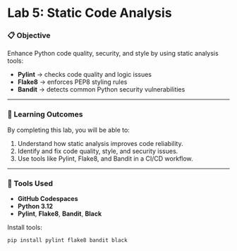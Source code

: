 # Lab 5: Static Code Analysis

### 📋 Objective
Enhance Python code quality, security, and style by using static analysis tools:
- **Pylint** → checks code quality and logic issues  
- **Flake8** → enforces PEP8 styling rules  
- **Bandit** → detects common Python security vulnerabilities  

---

### 🧠 Learning Outcomes
By completing this lab, you will be able to:
1. Understand how static analysis improves code reliability.
2. Identify and fix code quality, style, and security issues.
3. Use tools like Pylint, Flake8, and Bandit in a CI/CD workflow.

---

### 🧰 Tools Used
- **GitHub Codespaces**
- **Python 3.12**
- **Pylint**, **Flake8**, **Bandit**, **Black**

Install tools:
```bash
pip install pylint flake8 bandit black
